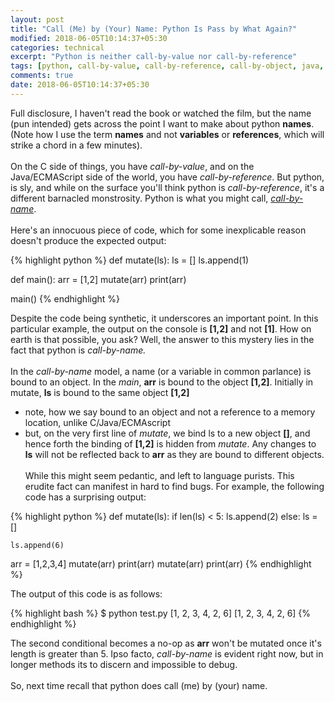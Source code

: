 ```yaml
---
layout: post
title: "Call (Me) by (Your) Name: Python Is Pass by What Again?"
modified: 2018-06-05T10:14:37+05:30
categories: technical
excerpt: "Python is neither call-by-value nor call-by-reference"
tags: [python, call-by-value, call-by-reference, call-by-object, java, js, c, languages]
comments: true
date: 2018-06-05T10:14:37+05:30
---
```


Full disclosure, I haven't read the book or watched the film, but the name (pun intended)
gets across the point I want to make about python **names**. (Note how I use the term **names**
and not **variables** or **references**, which will strike a chord in a few minutes).<br/><br/>
On the C side of things, you have *call-by-value*, and on the Java/ECMAScript side of the world,
you have *call-by-reference*. But python, is sly, and while on the surface you'll think python is
*call-by-reference*, it's a different barnacled monstrosity. Python is what you might call,
*[call-by-name](https://jeffknupp.com/blog/2012/11/13/is-python-callbyvalue-or-callbyreference-neither/)*.<br/><br/>
Here's an innocuous piece of code, which for some inexplicable reason doesn't produce the expected
output:

{% highlight python %}
def mutate(ls):
    ls = []
    ls.append(1)

def main():
    arr = [1,2]
    mutate(arr)
    print(arr)

main()
{% endhighlight %}

Despite the code being synthetic, it underscores an important point. In this particular example,
the output on the console is **[1,2]** and not **[1]**. How on earth is that possible, you ask?
Well, the answer to this mystery lies in the fact that python is *call-by-name.*<br/><br/>
In the *call-by-name* model, a name (or a variable in common parlance) is bound to an object. In the *main*,
**arr** is bound to the object **[1,2]**. Initially in mutate, **ls** is bound to the same object **[1,2]**
- note, how we say bound to an object and not a reference to a memory location, unlike C/Java/ECMAscript
- but, on the very first line of *mutate*, we bind ls to a new object **[]**, and hence forth the binding
of **[1,2]** is hidden from *mutate*. Any changes to **ls** will not be reflected back to **arr** as they are bound
to different objects.<br/><br/>
While this might seem pedantic, and left to language purists. This erudite fact can manifest in hard to
find bugs. For example, the following code has a surprising output:

{% highlight python %}
def mutate(ls):
    if len(ls) < 5:
        ls.append(2)
    else:
        ls = []

    ls.append(6)

arr = [1,2,3,4]
mutate(arr)
print(arr)
mutate(arr)
print(arr)
{% endhighlight %}

The output of this code is as follows:

{% highlight bash %}
$ python test.py
[1, 2, 3, 4, 2, 6]
[1, 2, 3, 4, 2, 6]
{% endhighlight %}

The second conditional becomes a no-op as **arr** won't be mutated once it's length is greater than 5. Ipso facto,
*call-by-name* is evident right now, but in longer methods its to discern and impossible to debug.<br/><br/>
So, next time recall that python does call (me) by (your) name.

